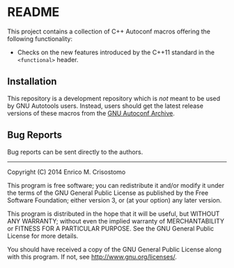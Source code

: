 README
======

This project contains a collection of C++ Autoconf macros offering the
following functionality:

  * Checks on the new features introduced by the C++11 standard in the
    `<functional>` header.

Installation
------------

This repository is a development repository which is *not* meant to be used by
GNU Autotools users.  Instead, users should get the latest release versions of
these macros from the [GNU Autoconf Archive][gar].

[gar]: http://www.gnu.org/software/autoconf-archive/ 

Bug Reports
-----------

Bug reports can be sent directly to the authors.

-----

Copyright (C) 2014 Enrico M. Crisostomo

This program is free software; you can redistribute it and/or modify
it under the terms of the GNU General Public License as published by
the Free Software Foundation; either version 3, or (at your option)
any later version.

This program is distributed in the hope that it will be useful,
but WITHOUT ANY WARRANTY; without even the implied warranty of
MERCHANTABILITY or FITNESS FOR A PARTICULAR PURPOSE.  See the
GNU General Public License for more details.

You should have received a copy of the GNU General Public License
along with this program.  If not, see <http://www.gnu.org/licenses/>.
